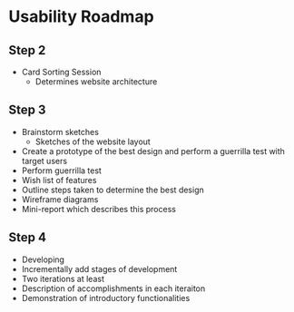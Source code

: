 # Usability Roadmap

## Step 2

- Card Sorting Session
  - Determines website architecture

## Step 3

- Brainstorm sketches
  - Sketches of the website layout
- Create a prototype of the best design and perform a guerrilla test with target users
- Perform guerrilla test
- Wish list of features
- Outline steps taken to determine the best design
- Wireframe diagrams
- Mini-report which describes this process

## Step 4

- Developing
- Incrementally add stages of development
- Two iterations at least
- Description of accomplishments in each iteraiton
- Demonstration of introductory functionalities